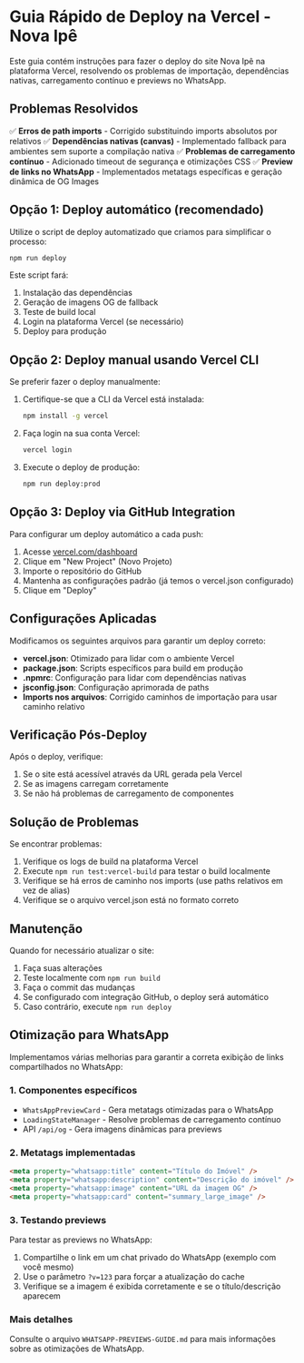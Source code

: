# Guia Rápido de Deploy na Vercel - Nova Ipê

Este guia contém instruções para fazer o deploy do site Nova Ipê na plataforma Vercel, resolvendo os problemas de importação, dependências nativas, carregamento contínuo e previews no WhatsApp.

## Problemas Resolvidos

✅ **Erros de path imports** - Corrigido substituindo imports absolutos por relativos
✅ **Dependências nativas (canvas)** - Implementado fallback para ambientes sem suporte a compilação nativa
✅ **Problemas de carregamento contínuo** - Adicionado timeout de segurança e otimizações CSS
✅ **Preview de links no WhatsApp** - Implementados metatags específicas e geração dinâmica de OG Images

## Opção 1: Deploy automático (recomendado)

Utilize o script de deploy automatizado que criamos para simplificar o processo:

```bash
npm run deploy
```

Este script fará:
1. Instalação das dependências
2. Geração de imagens OG de fallback
3. Teste de build local
4. Login na plataforma Vercel (se necessário)
5. Deploy para produção

## Opção 2: Deploy manual usando Vercel CLI

Se preferir fazer o deploy manualmente:

1. Certifique-se que a CLI da Vercel está instalada:
   ```bash
   npm install -g vercel
   ```

2. Faça login na sua conta Vercel:
   ```bash
   vercel login
   ```

3. Execute o deploy de produção:
   ```bash
   npm run deploy:prod
   ```

## Opção 3: Deploy via GitHub Integration

Para configurar um deploy automático a cada push:

1. Acesse [vercel.com/dashboard](https://vercel.com/dashboard)
2. Clique em "New Project" (Novo Projeto)
3. Importe o repositório do GitHub
4. Mantenha as configurações padrão (já temos o vercel.json configurado)
5. Clique em "Deploy"

## Configurações Aplicadas

Modificamos os seguintes arquivos para garantir um deploy correto:

- **vercel.json**: Otimizado para lidar com o ambiente Vercel
- **package.json**: Scripts específicos para build em produção
- **.npmrc**: Configuração para lidar com dependências nativas
- **jsconfig.json**: Configuração aprimorada de paths
- **Imports nos arquivos**: Corrigido caminhos de importação para usar caminho relativo

## Verificação Pós-Deploy

Após o deploy, verifique:

1. Se o site está acessível através da URL gerada pela Vercel
2. Se as imagens carregam corretamente
3. Se não há problemas de carregamento de componentes

## Solução de Problemas

Se encontrar problemas:

1. Verifique os logs de build na plataforma Vercel
2. Execute `npm run test:vercel-build` para testar o build localmente
3. Verifique se há erros de caminho nos imports (use paths relativos em vez de alias)
4. Verifique se o arquivo vercel.json está no formato correto

## Manutenção

Quando for necessário atualizar o site:

1. Faça suas alterações
2. Teste localmente com `npm run build`
3. Faça o commit das mudanças
4. Se configurado com integração GitHub, o deploy será automático
5. Caso contrário, execute `npm run deploy`

## Otimização para WhatsApp

Implementamos várias melhorias para garantir a correta exibição de links compartilhados no WhatsApp:

### 1. Componentes específicos

- `WhatsAppPreviewCard` - Gera metatags otimizadas para o WhatsApp
- `LoadingStateManager` - Resolve problemas de carregamento contínuo
- API `/api/og` - Gera imagens dinâmicas para previews

### 2. Metatags implementadas

```html
<meta property="whatsapp:title" content="Título do Imóvel" />
<meta property="whatsapp:description" content="Descrição do imóvel" />
<meta property="whatsapp:image" content="URL da imagem OG" />
<meta property="whatsapp:card" content="summary_large_image" />
```

### 3. Testando previews

Para testar as previews no WhatsApp:

1. Compartilhe o link em um chat privado do WhatsApp (exemplo com você mesmo)
2. Use o parâmetro `?v=123` para forçar a atualização do cache
3. Verifique se a imagem é exibida corretamente e se o título/descrição aparecem

### Mais detalhes

Consulte o arquivo `WHATSAPP-PREVIEWS-GUIDE.md` para mais informações sobre as otimizações de WhatsApp.

